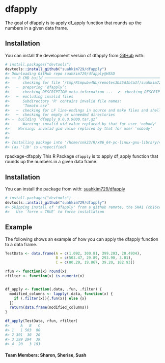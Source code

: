 
<!-- README.md is generated from README.Rmd. Please edit that file -->

# dfapply

<!-- badges: start -->
<!-- badges: end -->

The goal of dfapply is to apply df_apply function that rounds up the
numbers in a given data frame.

## Installation

You can install the development version of dfapply from
[GitHub](https://github.com/suahkim729/dfapply) with:

``` r
# install.packages("devtools")
devtools::install_github("suahkim729/dfapply")
#> Downloading GitHub repo suahkim729/dfapply@HEAD
#> ── R CMD build ─────────────────────────────────────────────────────────────────
#>      checking for file ‘/tmp/Rtmpubw4WL/remotes3b35d1b4a3f/suahkim729-dfapply-cb16cc4/DESCRIPTION’ ...  ✔  checking for file ‘/tmp/Rtmpubw4WL/remotes3b35d1b4a3f/suahkim729-dfapply-cb16cc4/DESCRIPTION’
#>   ─  preparing ‘dfapply’:
#>      checking DESCRIPTION meta-information ...  ✔  checking DESCRIPTION meta-information
#>   ─  excluding invalid files
#>      Subdirectory 'R' contains invalid file names:
#>      ‘Tomato.csv’
#>   ─  checking for LF line-endings in source and make files and shell scripts
#>   ─  checking for empty or unneeded directories
#> ─  building ‘dfapply_0.0.0.9000.tar.gz’
#>      Warning: invalid uid value replaced by that for user 'nobody'
#>    Warning: invalid gid value replaced by that for user 'nobody'
#>    
#> 
#> Installing package into '/home/snk23/R/x86_64-pc-linux-gnu-library/4.2'
#> (as 'lib' is unspecified)
```

rpackage-dfapply This R Package `dfapply` is to apply df_apply function
that rounds up the numbers in a given data frame.

## Installation

You can install the package from with:
[suahkim729/dfapply](https://github.com/suahkim729/dfapply)

``` r
# install.packages("devtools")
devtools::install_github("suahkim729/dfapply")
#> Skipping install of 'dfapply' from a github remote, the SHA1 (cb16cc49) has not changed since last install.
#>   Use `force = TRUE` to force installation
```

## Example

The following shows an example of how you can apply the dfapply function
to a data frame.

``` r
TestData <- data.frame(A = c(1.092, 300.81, 399.203, 20.4934),
                       B = c(503.47, 29.89, 293.90, 3.01),
                       C = c(80.29, 19.867, 39.20, 182.93))

rfun <- function(x) round(x)
rfilter <- function(x) is.numeric(x)


df_apply <- function(.data, .fun, .filter) {
  modified_columns <- lapply(.data, function(x) {
    if (.filter(x)){.fun(x)} else {x}
  })
  return(data.frame(modified_columns))
}

df_apply(TestData, rfun, rfilter)
#>     A   B   C
#> 1   1 503  80
#> 2 301  30  20
#> 3 399 294  39
#> 4  20   3 183
```

#### Team Members: Sharon, Sherise, Suah
